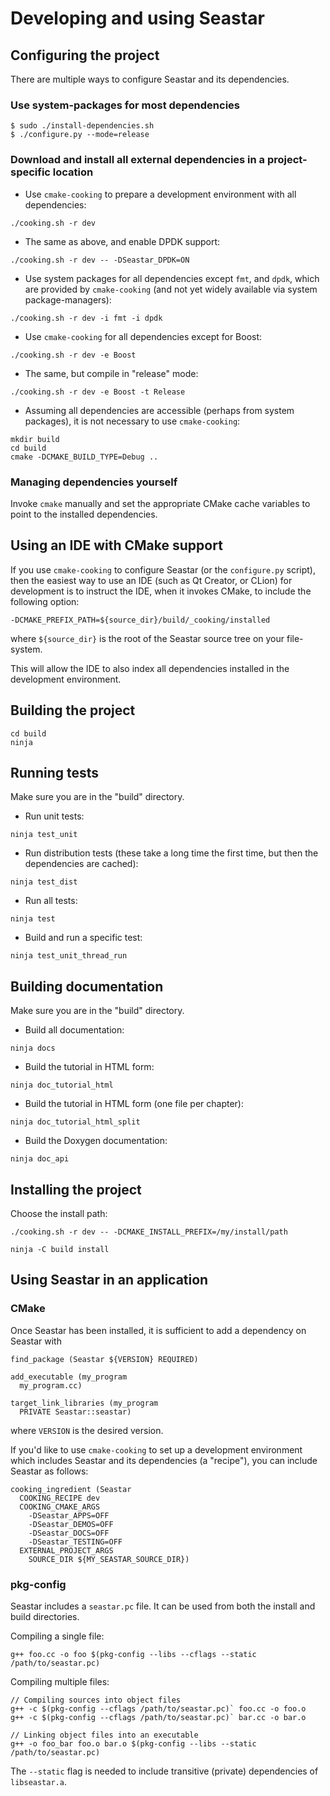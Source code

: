 # Developing and using Seastar

## Configuring the project

There are multiple ways to configure Seastar and its dependencies.

### Use system-packages for most dependencies

```
$ sudo ./install-dependencies.sh
$ ./configure.py --mode=release
```

### Download and install all external dependencies in a project-specific location

- Use `cmake-cooking` to prepare a development environment with all dependencies:

```
./cooking.sh -r dev
```

- The same as above, and enable DPDK support:

```
./cooking.sh -r dev -- -DSeastar_DPDK=ON
```

- Use system packages for all dependencies except `fmt`, and `dpdk`, which are provided by `cmake-cooking` (and not yet widely available via system package-managers):

```
./cooking.sh -r dev -i fmt -i dpdk
```

- Use `cmake-cooking` for all dependencies except for Boost:

```
./cooking.sh -r dev -e Boost
```

- The same, but compile in "release" mode:

```
./cooking.sh -r dev -e Boost -t Release
```

- Assuming all dependencies are accessible (perhaps from system packages), it is not necessary to use `cmake-cooking`:

```
mkdir build
cd build
cmake -DCMAKE_BUILD_TYPE=Debug ..
```

### Managing dependencies yourself

Invoke `cmake` manually and set the appropriate CMake cache variables to point to the installed dependencies.

## Using an IDE with CMake support

If you use `cmake-cooking` to configure Seastar (or the `configure.py` script), then the easiest way to use an IDE (such as Qt Creator, or CLion) for development is to instruct the IDE, when it invokes CMake, to include the following option:

```
-DCMAKE_PREFIX_PATH=${source_dir}/build/_cooking/installed
```

where `${source_dir}` is the root of the Seastar source tree on your file-system.

This will allow the IDE to also index all dependencies installed in the development environment.

## Building the project

```
cd build
ninja
```

## Running tests

Make sure you are in the "build" directory.

- Run unit tests:

```
ninja test_unit
```

- Run distribution tests (these take a long time the first time, but then the dependencies are cached):

```
ninja test_dist
```

- Run all tests:

```
ninja test
```

- Build and run a specific test:

```
ninja test_unit_thread_run
```


## Building documentation

Make sure you are in the "build" directory.

- Build all documentation:

```
ninja docs
```

- Build the tutorial in HTML form:

```
ninja doc_tutorial_html
```

- Build the tutorial in HTML form (one file per chapter):

```
ninja doc_tutorial_html_split
```

- Build the Doxygen documentation:

```
ninja doc_api
```

## Installing the project

Choose the install path:

```
./cooking.sh -r dev -- -DCMAKE_INSTALL_PREFIX=/my/install/path
```

```
ninja -C build install
```

## Using Seastar in an application

### CMake

Once Seastar has been installed, it is sufficient to add a dependency on Seastar with

```
find_package (Seastar ${VERSION} REQUIRED)

add_executable (my_program
  my_program.cc)
  
target_link_libraries (my_program
  PRIVATE Seastar::seastar)
```

where `VERSION` is the desired version.

If you'd like to use `cmake-cooking` to set up a development environment which includes Seastar and its dependencies (a "recipe"), you can include Seastar as follows:

```
cooking_ingredient (Seastar
  COOKING_RECIPE dev
  COOKING_CMAKE_ARGS
    -DSeastar_APPS=OFF
    -DSeastar_DEMOS=OFF
    -DSeastar_DOCS=OFF
    -DSeastar_TESTING=OFF
  EXTERNAL_PROJECT_ARGS
    SOURCE_DIR ${MY_SEASTAR_SOURCE_DIR})
```

### pkg-config

Seastar includes a `seastar.pc` file. It can be used from both the
install and build directories.

Compiling a single file:
```
g++ foo.cc -o foo $(pkg-config --libs --cflags --static /path/to/seastar.pc)
```

Compiling multiple files:
```
// Compiling sources into object files
g++ -c $(pkg-config --cflags /path/to/seastar.pc)` foo.cc -o foo.o
g++ -c $(pkg-config --cflags /path/to/seastar.pc)` bar.cc -o bar.o

// Linking object files into an executable
g++ -o foo_bar foo.o bar.o $(pkg-config --libs --static /path/to/seastar.pc)
```

The `--static` flag is needed to include transitive (private) dependencies of `libseastar.a`.
